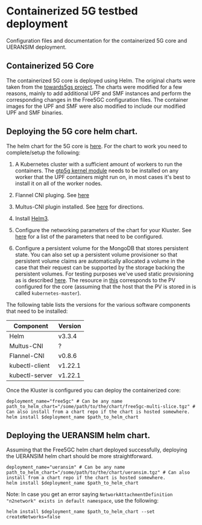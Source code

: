 # Containerized 5G testbed deployment

Configuration files and documentation for the containerized 5G core and UERANSIM deployment.

## Containerized 5G Core
The containerized 5G core is deployed using Helm. The original charts were
taken from the [towards5gs project](https://github.com/Orange-OpenSource/towards5gs-helm). The charts were
modified for a few reasons, mainly to add additional UPF and SMF instances and
perform the corresponding changes in the Free5GC configuration files. The
container images for the UPF and SMF were also modified to include our modified
UPF and SMF binaries. 

## Deploying the 5G core helm chart.
The helm chart for the 5G core is
[here](helm-charts/free5gc-multi-slice-0.1.3.tgz). For the chart to work you
need to complete/setup the following:
1. A Kubernetes cluster with a sufficient amount of workers to run the
   containers. The [gtp5g kernel module](https://github.com/PrinzOwO/gtp5g)
   needs to be installed on any worker that the UPF containers might run on, in
   most cases it's best to install it on all of the worker nodes. 

1. Flannel CNI pluging. See [here](https://github.com/flannel-io/flannel)

1. Multus-CNI plugin installed. See [here](https://github.com/k8snetworkplumbingwg/multus-cni) for directions.

1. Install [Helm3](https://helm.sh/docs/intro/install/).

1. Configure the networking parameters of the chart for your Kluster. See
   [here](https://github.com/Orange-OpenSource/towards5gs-helm/tree/main/charts/free5gc#networks-configuration)
   for a list of the parameters that need to be configured.

1. Configure a persistent volume for the MongoDB that stores persistent state.
   You can also set up a persistent volume provisioner so that persistent
   volume claims are automatically allocated a volume in the case that their
   request can be supported by the storage backing the persistent volumes. For
   testing purposes we've used static provisioning as is described
   [here](https://kubernetes.io/docs/concepts/storage/persistent-volumes/). The
   resource in [this](create-free5gc-pv.yml) corresponds to the PV configured
   for the core (assuming that the host that the PV is stored in is called
   `kubernetes-master`).

The following table lists the versions for the various software components that need to be installed:

| Component | Version |
| --------- | ------- |
| Helm      | v3.3.4 |
| Multus-CNI | ? |
| Flannel-CNI | v0.8.6 |
| kubectl-client | v1.22.1 |
| kubectl-server | v1.22.1 |

Once the Kluster is configured you can deploy the containerized core:
```shell
deployment_name="free5gc" # Can be any name
path_to_helm_chart="/some/path/to/the/chart/free5gc-multi-slice.tgz" # Can also install from a chart repo if the chart is hosted somewhere.
helm install $deployment_name $path_to_helm_chart
```

## Deploying the UERANSIM helm chart.
Assuming that the Free5GC helm chart deployed successfully, deploying the UERANSIM helm chart should be more straightforward. 
```shell
deployment_name="ueransim" # Can be any name
path_to_helm_chart="/some/path/to/the/chart/ueransim.tgz" # Can also install from a chart repo if the chart is hosted somewhere.
helm install $deployment_name $path_to_helm_chart
```

Note: In case you get an error saying `NetworkAttachmentDefinition "n2network" exists in default namespace`, use the following:
```
helm install $deployment_name $path_to_helm_chart --set createNetworks=false
```
